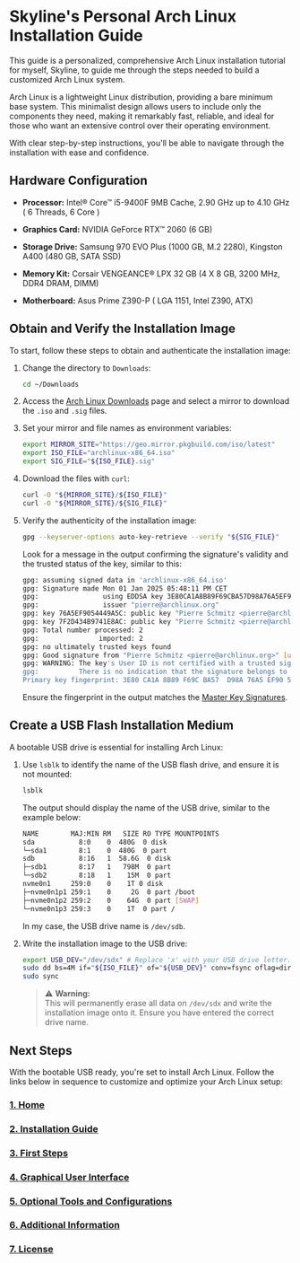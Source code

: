 # Skyline's Personal Arch Linux Installation Guide

This guide is a personalized, comprehensive Arch Linux installation tutorial for myself,
Skyline, to guide me through the steps needed to build a customized Arch Linux system.

Arch Linux is a lightweight Linux distribution, providing a bare minimum base system.
This minimalist design allows users to include only the components they need, making it
remarkably fast, reliable, and ideal for those who want an extensive control over their
operating environment.

With clear step-by-step instructions, you'll be able to navigate through the
installation with ease and confidence.

## Hardware Configuration

- **Processor:** Intel® Core™ i5-9400F 9MB Cache, 2.90 GHz up to 4.10 GHz ( 6 Threads, 6 Core )

- **Graphics Card:** NVIDIA GeForce RTX™ 2060 (6 GB)

- **Storage Drive:** Samsung 970 EVO Plus (1000 GB, M.2 2280), Kingston A400 (480 GB, SATA SSD)

- **Memory Kit:** Corsair VENGEANCE® LPX 32 GB (4 X 8 GB, 3200 MHz, DDR4 DRAM, DIMM)

- **Motherboard:** Asus Prime Z390-P ( LGA 1151, Intel Z390, ATX)


## Obtain and Verify the Installation Image

To start, follow these steps to obtain and authenticate the installation image:

1. Change the directory to `Downloads`:

    ```bash
    cd ~/Downloads
    ```

2. Access the [Arch Linux Downloads](https://www.archlinux.org/download/) page and
select a mirror to download the `.iso` and `.sig` files.

3. Set your mirror and file names as environment variables:

    ```bash
    export MIRROR_SITE="https://geo.mirror.pkgbuild.com/iso/latest"
    export ISO_FILE="archlinux-x86_64.iso"
    export SIG_FILE="${ISO_FILE}.sig"
    ```

4. Download the files with `curl`:

    ```bash
    curl -O "${MIRROR_SITE}/${ISO_FILE}"
    curl -O "${MIRROR_SITE}/${SIG_FILE}"
    ```

5. Verify the authenticity of the installation image:

    ```bash
    gpg --keyserver-options auto-key-retrieve --verify "${SIG_FILE}"
    ```

    Look for a message in the output confirming the signature's validity and the
    trusted status of the key, similar to this:

    ```bash
    gpg: assuming signed data in 'archlinux-x86_64.iso'
    gpg: Signature made Mon 01 Jan 2025 05:48:11 PM CET
    gpg:                using EDDSA key 3E80CA1A8B89F69CBA57D98A76A5EF9054449A5C
    gpg:                issuer "pierre@archlinux.org"
    gpg: key 76A5EF9054449A5C: public key "Pierre Schmitz <pierre@archlinux.org>" imported
    gpg: key 7F2D434B9741E8AC: public key "Pierre Schmitz <pierre@archlinux.org>" imported
    gpg: Total number processed: 2
    gpg:               imported: 2
    gpg: no ultimately trusted keys found
    gpg: Good signature from "Pierre Schmitz <pierre@archlinux.org>" [unknown]
    gpg: WARNING: The key's User ID is not certified with a trusted signature!
    gpg:          There is no indication that the signature belongs to the owner.
    Primary key fingerprint: 3E80 CA1A 8B89 F69C BA57  D98A 76A5 EF90 5444 9A5C
    ```

    Ensure the fingerprint in the output matches the [Master Key Signatures](https://archlinux.org/master-keys/#master-sigs).

## Create a USB Flash Installation Medium

A bootable USB drive is essential for installing Arch Linux:

1. Use `lsblk` to identify the name of the USB flash drive, and ensure it is not
mounted:

    ```bash
    lsblk
    ```

    The output should display the name of the USB drive, similar to the example below:

    ```bash
    NAME        MAJ:MIN RM   SIZE RO TYPE MOUNTPOINTS
    sda           8:0    0  480G  0 disk
    └─sda1        8:1    0  480G  0 part
    sdb           8:16   1  58.6G  0 disk
    ├─sdb1        8:17   1   798M  0 part
    └─sdb2        8:18   1    15M  0 part
    nvme0n1     259:0    0    1T 0 disk
    ├─nvme0n1p1 259:1    0     2G  0 part /boot
    ├─nvme0n1p2 259:2    0    64G  0 part [SWAP]
    └─nvme0n1p3 259:3    0    1T  0 part /
    ```

    In my case, the USB drive name is `/dev/sdb`.

2. Write the installation image to the USB drive:

    ```bash
    export USB_DEV="/dev/sdx" # Replace 'x' with your USB drive letter.
    sudo dd bs=4M if="${ISO_FILE}" of="${USB_DEV}" conv=fsync oflag=direct status=progress
    sudo sync
    ```

    > ⚠️ **Warning:**\
    > This will permanently erase all data on `/dev/sdx` and write the installation
    image onto it. Ensure you have entered the correct drive name.

## Next Steps

With the bootable USB ready, you're set to install Arch Linux. Follow the links below
in sequence to customize and optimize your Arch Linux setup:

### [1. Home](./README.md)

### [2. Installation Guide](./INSTALLATION.md)

### [3. First Steps](./FIRSTSTEPS.md)

### [4. Graphical User Interface](./GUI.md)

### [5. Optional Tools and Configurations](./OPTIONAL.md)

### [6. Additional Information](./APPENDIX.md)

### [7. License](./LICENSE)
